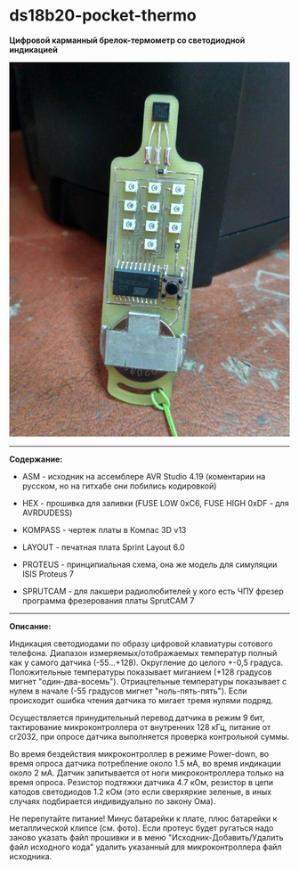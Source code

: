 # ds18b20-pocket-thermo

**Цифровой карманный брелок-термометр со светодиодной индикацией**

![](ds18b20_tn2313a.jpg) 

***
**Содержание:**

* ASM - исходник на ассемблере AVR Studio 4.19 (коментарии на русском, но на гитхабе они побились кодировкой)

* HEX - прошивка для заливки (FUSE LOW 0xC6, FUSE HIGH 0xDF - для AVRDUDESS)

* KOMPASS - чертеж платы в Компас 3D v13

* LAYOUT - печатная плата Sprint Layout 6.0

* PROTEUS - принципиальная схема, она же модель для симуляции ISIS Proteus 7

* SPRUTCAM - для лакшери радиолюбителей у кого есть ЧПУ фрезер программа фрезерования платы SprutCAM 7

***
**Описание:**

Индикация светодиодами по образу цифровой клавиатуры сотового телефона. Диапазон измеряемых/отображаемых температур полный как у самого датчика (-55...+128). Округление до целого +-0,5 градуса. Положительные температуры показывает миганием (+128 градусов мигнет "один-два-восемь"). Отриацтельные температуры показывает с нулем в начале (-55 градусов мигнет "ноль-пять-пять"). Если происходит ошибка чтения датчика то мигает тремя нулями подряд. 

Осуществляется принудительный перевод датчика в режим 9 бит, тактирование микроконтроллера от внутренних 128 кГц, питание от cr2032, при опросе датчика выполняется проверка контрольной суммы. 

Во время бездействия микроконтроллер в режиме Power-down, во время опроса датчика потребление около 1.5 мА, во время индикации около 2 мА. Датчик запитывается от ноги микроконтроллера только на время опроса. Резистор подтяжки датчика 4.7 кОм, резистор в цепи катодов светодиодов 1.2 кОм (это если сверхяркие зеленые, в иных случаях подбирается индивидуально по закону Ома). 


Не перепутайте питание! Минус батарейки к плате, плюс батарейки к металлической клипсе (см. фото).
Если протеус будет ругаться надо заново указать файл прошивки и в меню "Исходник-Добавить/Удалить файл исходного кода" удалить указанный для микроконтроллера файл исходника. 
